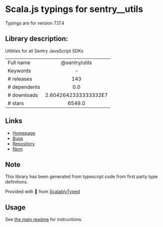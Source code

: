 
# Scala.js typings for sentry__utils

Typings are for version 7.17.4

## Library description:
Utilities for all Sentry JavaScript SDKs

|                    |                 |
| ------------------ | :-------------: |
| Full name          | @sentry/utils |
| Keywords           | - |
| # releases         | 143 |
| # dependents       | 0.0 |
| # downloads        | 2.6042642333333332E7 |
| # stars            | 6549.0 |

## Links
- [Homepage](https://github.com/getsentry/sentry-javascript/tree/master/packages/utils)
- [Bugs](https://github.com/getsentry/sentry-javascript/issues)
- [Repository](https://github.com/getsentry/sentry-javascript)
- [Npm](https://www.npmjs.com/package/%40sentry%2Futils)
    


## Note
This library has been generated from typescript code from first party type definitions.

Provided with :purple_heart: from [ScalablyTyped](https://github.com/oyvindberg/ScalablyTyped)

## Usage
See [the main readme](../../readme.md) for instructions.


